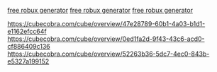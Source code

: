 <a href='https://cubecobra.com/cube/overview/47e28789-60b1-4a03-b1d1-e1162efcc64f'>free robux generator</a>
<a href='https://cubecobra.com/cube/overview/0ed1fa2d-9f43-43c6-acd0-cf886409c136'>free robux generator</a>
<a href='https://cubecobra.com/cube/overview/52263b36-5dc7-4ec0-843b-e5327a199152'>free robux generator</a>

<p>
<a href="https://cubecobra.com/cube/overview/47e28789-60b1-4a03-b1d1-e1162efcc64f">https://cubecobra.com/cube/overview/47e28789-60b1-4a03-b1d1-e1162efcc64f</a><br>
<a href="https://cubecobra.com/cube/overview/0ed1fa2d-9f43-43c6-acd0-cf886409c136">https://cubecobra.com/cube/overview/0ed1fa2d-9f43-43c6-acd0-cf886409c136</a><br>
<a href="https://cubecobra.com/cube/overview/52263b36-5dc7-4ec0-843b-e5327a199152">https://cubecobra.com/cube/overview/52263b36-5dc7-4ec0-843b-e5327a199152</a>
</p>
